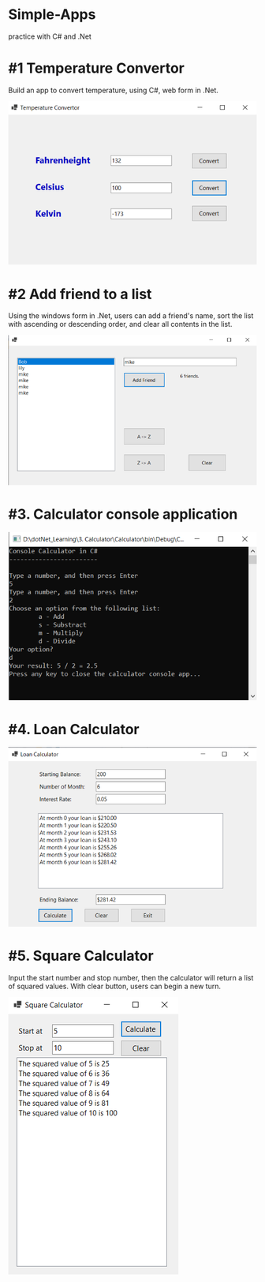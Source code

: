 # Simple-Apps
practice with C# and .Net

# #1 Temperature Convertor

Build an app to convert temperature, using C#, web form in .Net.

![Temperature Convertor App](/images/tempConvertor.PNG)


# #2 Add friend to a list

Using the windows form in .Net, users can add a friend's name, sort the list with ascending or descending order, and clear all contents in the list.

![Friends list](/images/FriendList.png)

# #3. Calculator console application

![Calculator](images/Calculator.PNG)

# #4. Loan Calculator

![Loan Calculator](images/loanCalculator.PNG)

# #5. Square Calculator 

Input the start number and stop number, then the calculator will return a list of squared values.
With clear button, users can begin a new turn.

![Square Calculator](images/squareCalc.PNG)

